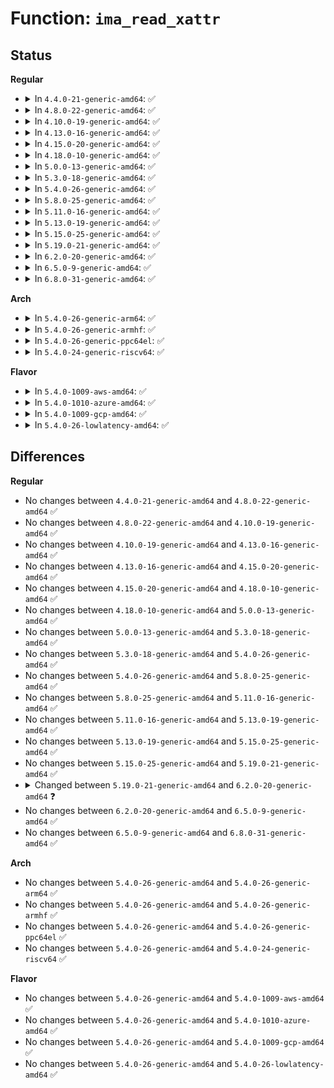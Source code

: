 # Function: <code>ima_read_xattr</code>

## Status
<b>Regular</b>
<ul>
<li>
<details>
<summary>In <code>4.4.0-21-generic-amd64</code>: ✅</summary>

```c
int ima_read_xattr(struct dentry * dentry, struct evm_ima_xattr_data * * xattr_value)
```

```json
{
  "name": "ima_read_xattr",
  "collision_type": "Unique Global",
  "inline_type": "No",
  "funcs": [
    {
      "addr": 18446744071582622896,
      "name": "ima_read_xattr",
      "external": true,
      "loc": "security/integrity/ima/ima_appraise.c:165",
      "file": "security/integrity/ima/ima_appraise.c",
      "inline": "seen, unknown",
      "caller_inline": [],
      "caller_func": [
        "security/integrity/ima/ima_api.c:ima_collect_measurement"
      ]
    }
  ],
  "symbols": [
    {
      "addr": 18446744071582622896,
      "name": "ima_read_xattr",
      "section": ".text",
      "bind": "STB_GLOBAL",
      "size": 55
    }
  ]
}
```
</details>
</li>
<li>
<details>
<summary>In <code>4.8.0-22-generic-amd64</code>: ✅</summary>

```c
int ima_read_xattr(struct dentry * dentry, struct evm_ima_xattr_data * * xattr_value)
```

```json
{
  "name": "ima_read_xattr",
  "collision_type": "Unique Global",
  "inline_type": "No",
  "funcs": [
    {
      "addr": 18446744071582872304,
      "name": "ima_read_xattr",
      "external": true,
      "loc": "security/integrity/ima/ima_appraise.c:168",
      "file": "security/integrity/ima/ima_appraise.c",
      "inline": "seen, unknown",
      "caller_inline": [],
      "caller_func": [
        "security/integrity/ima/ima_main.c:process_measurement"
      ]
    }
  ],
  "symbols": [
    {
      "addr": 18446744071582872304,
      "name": "ima_read_xattr",
      "section": ".text",
      "bind": "STB_GLOBAL",
      "size": 55
    }
  ]
}
```
</details>
</li>
<li>
<details>
<summary>In <code>4.10.0-19-generic-amd64</code>: ✅</summary>

```c
int ima_read_xattr(struct dentry * dentry, struct evm_ima_xattr_data * * xattr_value)
```

```json
{
  "name": "ima_read_xattr",
  "collision_type": "Unique Global",
  "inline_type": "No",
  "funcs": [
    {
      "addr": 18446744071582969744,
      "name": "ima_read_xattr",
      "external": true,
      "loc": "security/integrity/ima/ima_appraise.c:168",
      "file": "security/integrity/ima/ima_appraise.c",
      "inline": "seen, unknown",
      "caller_inline": [],
      "caller_func": [
        "security/integrity/ima/ima_main.c:process_measurement"
      ]
    }
  ],
  "symbols": [
    {
      "addr": 18446744071582969744,
      "name": "ima_read_xattr",
      "section": ".text",
      "bind": "STB_GLOBAL",
      "size": 47
    }
  ]
}
```
</details>
</li>
<li>
<details>
<summary>In <code>4.13.0-16-generic-amd64</code>: ✅</summary>

```c
int ima_read_xattr(struct dentry * dentry, struct evm_ima_xattr_data * * xattr_value)
```

```json
{
  "name": "ima_read_xattr",
  "collision_type": "Unique Global",
  "inline_type": "No",
  "funcs": [
    {
      "addr": 18446744071583020272,
      "name": "ima_read_xattr",
      "external": true,
      "loc": "security/integrity/ima/ima_appraise.c:180",
      "file": "security/integrity/ima/ima_appraise.c",
      "inline": "seen, unknown",
      "caller_inline": [],
      "caller_func": [
        "security/integrity/ima/ima_main.c:process_measurement"
      ]
    }
  ],
  "symbols": [
    {
      "addr": 18446744071583020272,
      "name": "ima_read_xattr",
      "section": ".text",
      "bind": "STB_GLOBAL",
      "size": 47
    }
  ]
}
```
</details>
</li>
<li>
<details>
<summary>In <code>4.15.0-20-generic-amd64</code>: ✅</summary>

```c
int ima_read_xattr(struct dentry * dentry, struct evm_ima_xattr_data * * xattr_value)
```

```json
{
  "name": "ima_read_xattr",
  "collision_type": "Unique Global",
  "inline_type": "No",
  "funcs": [
    {
      "addr": 18446744071583185296,
      "name": "ima_read_xattr",
      "external": true,
      "loc": "security/integrity/ima/ima_appraise.c:180",
      "file": "security/integrity/ima/ima_appraise.c",
      "inline": "seen, unknown",
      "caller_inline": [],
      "caller_func": [
        "security/integrity/ima/ima_main.c:process_measurement"
      ]
    }
  ],
  "symbols": [
    {
      "addr": 18446744071583185296,
      "name": "ima_read_xattr",
      "section": ".text",
      "bind": "STB_GLOBAL",
      "size": 47
    }
  ]
}
```
</details>
</li>
<li>
<details>
<summary>In <code>4.18.0-10-generic-amd64</code>: ✅</summary>

```c
int ima_read_xattr(struct dentry * dentry, struct evm_ima_xattr_data * * xattr_value)
```

```json
{
  "name": "ima_read_xattr",
  "collision_type": "Unique Global",
  "inline_type": "No",
  "funcs": [
    {
      "addr": 18446744071583391792,
      "name": "ima_read_xattr",
      "external": true,
      "loc": "security/integrity/ima/ima_appraise.c:191",
      "file": "security/integrity/ima/ima_appraise.c",
      "inline": "seen, unknown",
      "caller_inline": [],
      "caller_func": [
        "security/integrity/ima/ima_main.c:process_measurement",
        "security/integrity/ima/ima_main.c:process_measurement"
      ]
    }
  ],
  "symbols": [
    {
      "addr": 18446744071583391792,
      "name": "ima_read_xattr",
      "section": ".text",
      "bind": "STB_GLOBAL",
      "size": 47
    }
  ]
}
```
</details>
</li>
<li>
<details>
<summary>In <code>5.0.0-13-generic-amd64</code>: ✅</summary>

```c
int ima_read_xattr(struct dentry * dentry, struct evm_ima_xattr_data * * xattr_value)
```

```json
{
  "name": "ima_read_xattr",
  "collision_type": "Unique Global",
  "inline_type": "No",
  "funcs": [
    {
      "addr": 18446744071583511616,
      "name": "ima_read_xattr",
      "external": true,
      "loc": "security/integrity/ima/ima_appraise.c:191",
      "file": "security/integrity/ima/ima_appraise.c",
      "inline": "seen, unknown",
      "caller_inline": [],
      "caller_func": [
        "security/integrity/ima/ima_main.c:process_measurement",
        "security/integrity/ima/ima_main.c:process_measurement"
      ]
    }
  ],
  "symbols": [
    {
      "addr": 18446744071583511616,
      "name": "ima_read_xattr",
      "section": ".text",
      "bind": "STB_GLOBAL",
      "size": 47
    }
  ]
}
```
</details>
</li>
<li>
<details>
<summary>In <code>5.3.0-18-generic-amd64</code>: ✅</summary>

```c
int ima_read_xattr(struct dentry * dentry, struct evm_ima_xattr_data * * xattr_value)
```

```json
{
  "name": "ima_read_xattr",
  "collision_type": "Unique Global",
  "inline_type": "No",
  "funcs": [
    {
      "addr": 18446744071583699264,
      "name": "ima_read_xattr",
      "external": true,
      "loc": "security/integrity/ima/ima_appraise.c:190",
      "file": "security/integrity/ima/ima_appraise.c",
      "inline": "seen, unknown",
      "caller_inline": [],
      "caller_func": [
        "security/integrity/ima/ima_main.c:process_measurement",
        "security/integrity/ima/ima_main.c:process_measurement"
      ]
    }
  ],
  "symbols": [
    {
      "addr": 18446744071583699264,
      "name": "ima_read_xattr",
      "section": ".text",
      "bind": "STB_GLOBAL",
      "size": 47
    }
  ]
}
```
</details>
</li>
<li>
<details>
<summary>In <code>5.4.0-26-generic-amd64</code>: ✅</summary>

```c
int ima_read_xattr(struct dentry * dentry, struct evm_ima_xattr_data * * xattr_value)
```

```json
{
  "name": "ima_read_xattr",
  "collision_type": "Unique Global",
  "inline_type": "No",
  "funcs": [
    {
      "addr": 18446744071583807744,
      "name": "ima_read_xattr",
      "external": true,
      "loc": "security/integrity/ima/ima_appraise.c:191",
      "file": "security/integrity/ima/ima_appraise.c",
      "inline": "seen, unknown",
      "caller_inline": [],
      "caller_func": [
        "security/integrity/ima/ima_main.c:process_measurement",
        "security/integrity/ima/ima_main.c:process_measurement"
      ]
    }
  ],
  "symbols": [
    {
      "addr": 18446744071583807744,
      "name": "ima_read_xattr",
      "section": ".text",
      "bind": "STB_GLOBAL",
      "size": 47
    }
  ]
}
```
</details>
</li>
<li>
<details>
<summary>In <code>5.8.0-25-generic-amd64</code>: ✅</summary>

```c
int ima_read_xattr(struct dentry * dentry, struct evm_ima_xattr_data * * xattr_value)
```

```json
{
  "name": "ima_read_xattr",
  "collision_type": "Unique Global",
  "inline_type": "No",
  "funcs": [
    {
      "addr": 18446744071584202544,
      "name": "ima_read_xattr",
      "external": true,
      "loc": "security/integrity/ima/ima_appraise.c:197",
      "file": "security/integrity/ima/ima_appraise.c",
      "inline": "seen, unknown",
      "caller_inline": [],
      "caller_func": [
        "security/integrity/ima/ima_main.c:process_measurement",
        "security/integrity/ima/ima_main.c:process_measurement"
      ]
    }
  ],
  "symbols": [
    {
      "addr": 18446744071584202544,
      "name": "ima_read_xattr",
      "section": ".text",
      "bind": "STB_GLOBAL",
      "size": 47
    }
  ]
}
```
</details>
</li>
<li>
<details>
<summary>In <code>5.11.0-16-generic-amd64</code>: ✅</summary>

```c
int ima_read_xattr(struct dentry * dentry, struct evm_ima_xattr_data * * xattr_value)
```

```json
{
  "name": "ima_read_xattr",
  "collision_type": "Unique Global",
  "inline_type": "No",
  "funcs": [
    {
      "addr": 18446744071584320928,
      "name": "ima_read_xattr",
      "external": true,
      "loc": "security/integrity/ima/ima_appraise.c:213",
      "file": "security/integrity/ima/ima_appraise.c",
      "inline": "seen, unknown",
      "caller_inline": [],
      "caller_func": [
        "security/integrity/ima/ima_main.c:process_measurement",
        "security/integrity/ima/ima_main.c:process_measurement"
      ]
    }
  ],
  "symbols": [
    {
      "addr": 18446744071584320928,
      "name": "ima_read_xattr",
      "section": ".text",
      "bind": "STB_GLOBAL",
      "size": 47
    }
  ]
}
```
</details>
</li>
<li>
<details>
<summary>In <code>5.13.0-19-generic-amd64</code>: ✅</summary>

```c
int ima_read_xattr(struct dentry * dentry, struct evm_ima_xattr_data * * xattr_value)
```

```json
{
  "name": "ima_read_xattr",
  "collision_type": "Unique Global",
  "inline_type": "No",
  "funcs": [
    {
      "addr": 18446744071584355488,
      "name": "ima_read_xattr",
      "external": true,
      "loc": "security/integrity/ima/ima_appraise.c:215",
      "file": "security/integrity/ima/ima_appraise.c",
      "inline": "seen, unknown",
      "caller_inline": [],
      "caller_func": [
        "security/integrity/ima/ima_main.c:process_measurement",
        "security/integrity/ima/ima_main.c:process_measurement"
      ]
    }
  ],
  "symbols": [
    {
      "addr": 18446744071584355488,
      "name": "ima_read_xattr",
      "section": ".text",
      "bind": "STB_GLOBAL",
      "size": 55
    }
  ]
}
```
</details>
</li>
<li>
<details>
<summary>In <code>5.15.0-25-generic-amd64</code>: ✅</summary>

```c
int ima_read_xattr(struct dentry * dentry, struct evm_ima_xattr_data * * xattr_value)
```

```json
{
  "name": "ima_read_xattr",
  "collision_type": "Unique Global",
  "inline_type": "No",
  "funcs": [
    {
      "addr": 18446744071584748080,
      "name": "ima_read_xattr",
      "external": true,
      "loc": "security/integrity/ima/ima_appraise.c:216",
      "file": "security/integrity/ima/ima_appraise.c",
      "inline": "seen, unknown",
      "caller_inline": [],
      "caller_func": [
        "security/integrity/ima/ima_main.c:process_measurement",
        "security/integrity/ima/ima_main.c:process_measurement"
      ]
    }
  ],
  "symbols": [
    {
      "addr": 18446744071584748080,
      "name": "ima_read_xattr",
      "section": ".text",
      "bind": "STB_GLOBAL",
      "size": 55
    }
  ]
}
```
</details>
</li>
<li>
<details>
<summary>In <code>5.19.0-21-generic-amd64</code>: ✅</summary>

```c
int ima_read_xattr(struct dentry * dentry, struct evm_ima_xattr_data * * xattr_value)
```

```json
{
  "name": "ima_read_xattr",
  "collision_type": "Unique Global",
  "inline_type": "No",
  "funcs": [
    {
      "addr": 18446744071585428768,
      "name": "ima_read_xattr",
      "external": true,
      "loc": "security/integrity/ima/ima_appraise.c:224",
      "file": "security/integrity/ima/ima_appraise.c",
      "inline": "seen, unknown",
      "caller_inline": [],
      "caller_func": [
        "security/integrity/ima/ima_main.c:process_measurement",
        "security/integrity/ima/ima_main.c:process_measurement"
      ]
    }
  ],
  "symbols": [
    {
      "addr": 18446744071585428768,
      "name": "ima_read_xattr",
      "section": ".text",
      "bind": "STB_GLOBAL",
      "size": 73
    }
  ]
}
```
</details>
</li>
<li>
<details>
<summary>In <code>6.2.0-20-generic-amd64</code>: ✅</summary>

```c
int ima_read_xattr(struct dentry * dentry, struct evm_ima_xattr_data * * xattr_value, int xattr_len)
```

```json
{
  "name": "ima_read_xattr",
  "collision_type": "Unique Global",
  "inline_type": "No",
  "funcs": [
    {
      "addr": 18446744071586184496,
      "name": "ima_read_xattr",
      "external": true,
      "loc": "security/integrity/ima/ima_appraise.c:224",
      "file": "security/integrity/ima/ima_appraise.c",
      "inline": "seen, unknown",
      "caller_inline": [],
      "caller_func": [
        "security/integrity/ima/ima_main.c:process_measurement",
        "security/integrity/ima/ima_main.c:process_measurement"
      ]
    }
  ],
  "symbols": [
    {
      "addr": 18446744071586184496,
      "name": "ima_read_xattr",
      "section": ".text",
      "bind": "STB_GLOBAL",
      "size": 71
    }
  ]
}
```
</details>
</li>
<li>
<details>
<summary>In <code>6.5.0-9-generic-amd64</code>: ✅</summary>

```c
int ima_read_xattr(struct dentry * dentry, struct evm_ima_xattr_data * * xattr_value, int xattr_len)
```

```json
{
  "name": "ima_read_xattr",
  "collision_type": "Unique Global",
  "inline_type": "No",
  "funcs": [
    {
      "addr": 18446744071586422192,
      "name": "ima_read_xattr",
      "external": true,
      "loc": "security/integrity/ima/ima_appraise.c:227",
      "file": "security/integrity/ima/ima_appraise.c",
      "inline": "seen, unknown",
      "caller_inline": [],
      "caller_func": [
        "security/integrity/ima/ima_main.c:process_measurement",
        "security/integrity/ima/ima_main.c:process_measurement"
      ]
    }
  ],
  "symbols": [
    {
      "addr": 18446744071586422192,
      "name": "ima_read_xattr",
      "section": ".text",
      "bind": "STB_GLOBAL",
      "size": 71
    }
  ]
}
```
</details>
</li>
<li>
<details>
<summary>In <code>6.8.0-31-generic-amd64</code>: ✅</summary>

```c
int ima_read_xattr(struct dentry * dentry, struct evm_ima_xattr_data * * xattr_value, int xattr_len)
```

```json
{
  "name": "ima_read_xattr",
  "collision_type": "Unique Global",
  "inline_type": "No",
  "funcs": [
    {
      "addr": 18446744071586687168,
      "name": "ima_read_xattr",
      "external": true,
      "loc": "security/integrity/ima/ima_appraise.c:226",
      "file": "security/integrity/ima/ima_appraise.c",
      "inline": "seen, unknown",
      "caller_inline": [],
      "caller_func": [
        "security/integrity/ima/ima_main.c:process_measurement",
        "security/integrity/ima/ima_main.c:process_measurement"
      ]
    }
  ],
  "symbols": [
    {
      "addr": 18446744071586687168,
      "name": "ima_read_xattr",
      "section": ".text",
      "bind": "STB_GLOBAL",
      "size": 71
    }
  ]
}
```
</details>
</li>
</ul>
<b>Arch</b>
<ul>
<li>
<details>
<summary>In <code>5.4.0-26-generic-arm64</code>: ✅</summary>

```c
int ima_read_xattr(struct dentry * dentry, struct evm_ima_xattr_data * * xattr_value)
```

```json
{
  "name": "ima_read_xattr",
  "collision_type": "Unique Global",
  "inline_type": "No",
  "funcs": [
    {
      "addr": 18446603336495612352,
      "name": "ima_read_xattr",
      "external": true,
      "loc": "security/integrity/ima/ima_appraise.c:191",
      "file": "security/integrity/ima/ima_appraise.c",
      "inline": "seen, unknown",
      "caller_inline": [],
      "caller_func": [
        "security/integrity/ima/ima_main.c:process_measurement",
        "security/integrity/ima/ima_main.c:process_measurement"
      ]
    }
  ],
  "symbols": [
    {
      "addr": 18446603336495612352,
      "name": "ima_read_xattr",
      "section": ".text",
      "bind": "STB_GLOBAL",
      "size": 76
    }
  ]
}
```
</details>
</li>
<li>
<details>
<summary>In <code>5.4.0-26-generic-armhf</code>: ✅</summary>

```c
int ima_read_xattr(struct dentry * dentry, struct evm_ima_xattr_data * * xattr_value)
```

```json
{
  "name": "ima_read_xattr",
  "collision_type": "Unique Global",
  "inline_type": "No",
  "funcs": [
    {
      "addr": 3228972224,
      "name": "ima_read_xattr",
      "external": true,
      "loc": "security/integrity/ima/ima_appraise.c:191",
      "file": "security/integrity/ima/ima_appraise.c",
      "inline": "seen, unknown",
      "caller_inline": [],
      "caller_func": [
        "security/integrity/ima/ima_main.c:process_measurement",
        "security/integrity/ima/ima_main.c:process_measurement"
      ]
    }
  ],
  "symbols": [
    {
      "addr": 3228972224,
      "name": "ima_read_xattr",
      "section": ".text",
      "bind": "STB_GLOBAL",
      "size": 68
    }
  ]
}
```
</details>
</li>
<li>
<details>
<summary>In <code>5.4.0-26-generic-ppc64el</code>: ✅</summary>

```c
int ima_read_xattr(struct dentry * dentry, struct evm_ima_xattr_data * * xattr_value)
```

```json
{
  "name": "ima_read_xattr",
  "collision_type": "Unique Global",
  "inline_type": "No",
  "funcs": [
    {
      "addr": 13835058055289727664,
      "name": "ima_read_xattr",
      "external": true,
      "loc": "security/integrity/ima/ima_appraise.c:191",
      "file": "security/integrity/ima/ima_appraise.c",
      "inline": "seen, unknown",
      "caller_inline": [],
      "caller_func": [
        "security/integrity/ima/ima_main.c:process_measurement",
        "security/integrity/ima/ima_main.c:process_measurement"
      ]
    }
  ],
  "symbols": [
    {
      "addr": 13835058055289727664,
      "name": "ima_read_xattr",
      "section": ".text",
      "bind": "STB_GLOBAL",
      "size": 92
    }
  ]
}
```
</details>
</li>
<li>
<details>
<summary>In <code>5.4.0-24-generic-riscv64</code>: ✅</summary>

```c
int ima_read_xattr(struct dentry * dentry, struct evm_ima_xattr_data * * xattr_value)
```

```json
{
  "name": "ima_read_xattr",
  "collision_type": "Unique Global",
  "inline_type": "No",
  "funcs": [
    {
      "addr": 18446743936274773242,
      "name": "ima_read_xattr",
      "external": true,
      "loc": "security/integrity/ima/ima_appraise.c:191",
      "file": "security/integrity/ima/ima_appraise.c",
      "inline": "seen, unknown",
      "caller_inline": [],
      "caller_func": [
        "security/integrity/ima/ima_main.c:process_measurement",
        "security/integrity/ima/ima_main.c:process_measurement"
      ]
    }
  ],
  "symbols": [
    {
      "addr": 18446743936274773242,
      "name": "ima_read_xattr",
      "section": ".text",
      "bind": "STB_GLOBAL",
      "size": 78
    }
  ]
}
```
</details>
</li>
</ul>
<b>Flavor</b>
<ul>
<li>
<details>
<summary>In <code>5.4.0-1009-aws-amd64</code>: ✅</summary>

```c
int ima_read_xattr(struct dentry * dentry, struct evm_ima_xattr_data * * xattr_value)
```

```json
{
  "name": "ima_read_xattr",
  "collision_type": "Unique Global",
  "inline_type": "No",
  "funcs": [
    {
      "addr": 18446744071583776480,
      "name": "ima_read_xattr",
      "external": true,
      "loc": "security/integrity/ima/ima_appraise.c:191",
      "file": "security/integrity/ima/ima_appraise.c",
      "inline": "seen, unknown",
      "caller_inline": [],
      "caller_func": [
        "security/integrity/ima/ima_main.c:process_measurement",
        "security/integrity/ima/ima_main.c:process_measurement"
      ]
    }
  ],
  "symbols": [
    {
      "addr": 18446744071583776480,
      "name": "ima_read_xattr",
      "section": ".text",
      "bind": "STB_GLOBAL",
      "size": 47
    }
  ]
}
```
</details>
</li>
<li>
<details>
<summary>In <code>5.4.0-1010-azure-amd64</code>: ✅</summary>

```c
int ima_read_xattr(struct dentry * dentry, struct evm_ima_xattr_data * * xattr_value)
```

```json
{
  "name": "ima_read_xattr",
  "collision_type": "Unique Global",
  "inline_type": "No",
  "funcs": [
    {
      "addr": 18446744071583713536,
      "name": "ima_read_xattr",
      "external": true,
      "loc": "security/integrity/ima/ima_appraise.c:191",
      "file": "security/integrity/ima/ima_appraise.c",
      "inline": "seen, unknown",
      "caller_inline": [],
      "caller_func": [
        "security/integrity/ima/ima_main.c:process_measurement",
        "security/integrity/ima/ima_main.c:process_measurement"
      ]
    }
  ],
  "symbols": [
    {
      "addr": 18446744071583713536,
      "name": "ima_read_xattr",
      "section": ".text",
      "bind": "STB_GLOBAL",
      "size": 47
    }
  ]
}
```
</details>
</li>
<li>
<details>
<summary>In <code>5.4.0-1009-gcp-amd64</code>: ✅</summary>

```c
int ima_read_xattr(struct dentry * dentry, struct evm_ima_xattr_data * * xattr_value)
```

```json
{
  "name": "ima_read_xattr",
  "collision_type": "Unique Global",
  "inline_type": "No",
  "funcs": [
    {
      "addr": 18446744071583760240,
      "name": "ima_read_xattr",
      "external": true,
      "loc": "security/integrity/ima/ima_appraise.c:191",
      "file": "security/integrity/ima/ima_appraise.c",
      "inline": "seen, unknown",
      "caller_inline": [],
      "caller_func": [
        "security/integrity/ima/ima_main.c:process_measurement",
        "security/integrity/ima/ima_main.c:process_measurement"
      ]
    }
  ],
  "symbols": [
    {
      "addr": 18446744071583760240,
      "name": "ima_read_xattr",
      "section": ".text",
      "bind": "STB_GLOBAL",
      "size": 47
    }
  ]
}
```
</details>
</li>
<li>
<details>
<summary>In <code>5.4.0-26-lowlatency-amd64</code>: ✅</summary>

```c
int ima_read_xattr(struct dentry * dentry, struct evm_ima_xattr_data * * xattr_value)
```

```json
{
  "name": "ima_read_xattr",
  "collision_type": "Unique Global",
  "inline_type": "No",
  "funcs": [
    {
      "addr": 18446744071583861232,
      "name": "ima_read_xattr",
      "external": true,
      "loc": "security/integrity/ima/ima_appraise.c:191",
      "file": "security/integrity/ima/ima_appraise.c",
      "inline": "seen, unknown",
      "caller_inline": [],
      "caller_func": [
        "security/integrity/ima/ima_main.c:process_measurement",
        "security/integrity/ima/ima_main.c:process_measurement"
      ]
    }
  ],
  "symbols": [
    {
      "addr": 18446744071583861232,
      "name": "ima_read_xattr",
      "section": ".text",
      "bind": "STB_GLOBAL",
      "size": 47
    }
  ]
}
```
</details>
</li>
</ul>

## Differences
<b>Regular</b>
<ul>
<li>
No changes between <code>4.4.0-21-generic-amd64</code> and <code>4.8.0-22-generic-amd64</code> ✅
</li>
<li>
No changes between <code>4.8.0-22-generic-amd64</code> and <code>4.10.0-19-generic-amd64</code> ✅
</li>
<li>
No changes between <code>4.10.0-19-generic-amd64</code> and <code>4.13.0-16-generic-amd64</code> ✅
</li>
<li>
No changes between <code>4.13.0-16-generic-amd64</code> and <code>4.15.0-20-generic-amd64</code> ✅
</li>
<li>
No changes between <code>4.15.0-20-generic-amd64</code> and <code>4.18.0-10-generic-amd64</code> ✅
</li>
<li>
No changes between <code>4.18.0-10-generic-amd64</code> and <code>5.0.0-13-generic-amd64</code> ✅
</li>
<li>
No changes between <code>5.0.0-13-generic-amd64</code> and <code>5.3.0-18-generic-amd64</code> ✅
</li>
<li>
No changes between <code>5.3.0-18-generic-amd64</code> and <code>5.4.0-26-generic-amd64</code> ✅
</li>
<li>
No changes between <code>5.4.0-26-generic-amd64</code> and <code>5.8.0-25-generic-amd64</code> ✅
</li>
<li>
No changes between <code>5.8.0-25-generic-amd64</code> and <code>5.11.0-16-generic-amd64</code> ✅
</li>
<li>
No changes between <code>5.11.0-16-generic-amd64</code> and <code>5.13.0-19-generic-amd64</code> ✅
</li>
<li>
No changes between <code>5.13.0-19-generic-amd64</code> and <code>5.15.0-25-generic-amd64</code> ✅
</li>
<li>
No changes between <code>5.15.0-25-generic-amd64</code> and <code>5.19.0-21-generic-amd64</code> ✅
</li>
<li>
<details>
<summary>Changed between <code>5.19.0-21-generic-amd64</code> and <code>6.2.0-20-generic-amd64</code> ❓</summary>
<ul>
<li>
<b>Param added. </b>
<code>int xattr_len</code>
</li>
</ul>
</details>
</li>
<li>
No changes between <code>6.2.0-20-generic-amd64</code> and <code>6.5.0-9-generic-amd64</code> ✅
</li>
<li>
No changes between <code>6.5.0-9-generic-amd64</code> and <code>6.8.0-31-generic-amd64</code> ✅
</li>
</ul>
<b>Arch</b>
<ul>
<li>
No changes between <code>5.4.0-26-generic-amd64</code> and <code>5.4.0-26-generic-arm64</code> ✅
</li>
<li>
No changes between <code>5.4.0-26-generic-amd64</code> and <code>5.4.0-26-generic-armhf</code> ✅
</li>
<li>
No changes between <code>5.4.0-26-generic-amd64</code> and <code>5.4.0-26-generic-ppc64el</code> ✅
</li>
<li>
No changes between <code>5.4.0-26-generic-amd64</code> and <code>5.4.0-24-generic-riscv64</code> ✅
</li>
</ul>
<b>Flavor</b>
<ul>
<li>
No changes between <code>5.4.0-26-generic-amd64</code> and <code>5.4.0-1009-aws-amd64</code> ✅
</li>
<li>
No changes between <code>5.4.0-26-generic-amd64</code> and <code>5.4.0-1010-azure-amd64</code> ✅
</li>
<li>
No changes between <code>5.4.0-26-generic-amd64</code> and <code>5.4.0-1009-gcp-amd64</code> ✅
</li>
<li>
No changes between <code>5.4.0-26-generic-amd64</code> and <code>5.4.0-26-lowlatency-amd64</code> ✅
</li>
</ul>
